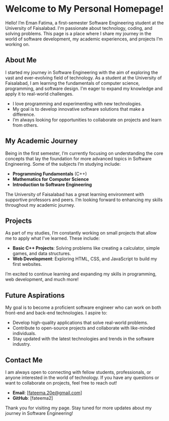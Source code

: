# Welcome to My Personal Homepage!

Hello! I’m Eman Fatima, a first-semester Software Engineering student at the University of Faisalabad. I'm passionate about technology, coding, and solving problems. This page is a place where I share my journey in the world of software development, my academic experiences, and projects I’m working on.

## About Me

I started my journey in Software Engineering with the aim of exploring the vast and ever-evolving field of technology. As a student at the University of Faisalabad, I am learning the fundamentals of computer science, programming, and software design. I'm eager to expand my knowledge and apply it to real-world challenges.

- I love programming and experimenting with new technologies.
- My goal is to develop innovative software solutions that make a difference.
- I’m always looking for opportunities to collaborate on projects and learn from others.

## My Academic Journey

Being in the first semester, I’m currently focusing on understanding the core concepts that lay the foundation for more advanced topics in Software Engineering. Some of the subjects I’m studying include:
- **Programming Fundamentals** (C++)
- **Mathematics for Computer Science**
- **Introduction to Software Engineering**

The University of Faisalabad has a great learning environment with supportive professors and peers. I’m looking forward to enhancing my skills throughout my academic journey.

## Projects

As part of my studies, I’m constantly working on small projects that allow me to apply what I've learned. These include:
- **Basic C++ Projects**: Solving problems like creating a calculator, simple games, and data structures.
- **Web Development**: Exploring HTML, CSS, and JavaScript to build my first websites.

I’m excited to continue learning and expanding my skills in programming, web development, and much more!

## Future Aspirations

My goal is to become a proficient software engineer who can work on both front-end and back-end technologies. I aspire to:
- Develop high-quality applications that solve real-world problems.
- Contribute to open-source projects and collaborate with like-minded individuals.
- Stay updated with the latest technologies and trends in the software industry.

## Contact Me

I am always open to connecting with fellow students, professionals, or anyone interested in the world of technology. If you have any questions or want to collaborate on projects, feel free to reach out!

- **Email**: [fateema.20e@gmail.com]
- **GitHub**: [fateema2]

Thank you for visiting my page. Stay tuned for more updates about my journey in Software Engineering!
